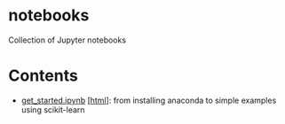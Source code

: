# notebooks
Collection of Jupyter notebooks

# Contents
- [get_started.ipynb](https://raw.githubusercontent.com/afeborgeaud/notebooks/main/get_started.ipynb) <a href="https://raw.githubusercontent.com/afeborgeaud/notebooks/main/html/get_started.html" download="get_started.html">[html]</a>: from installing anaconda to simple examples using scikit-learn
